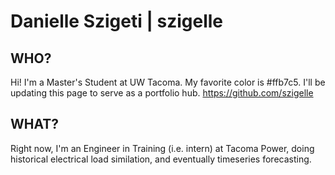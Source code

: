 # Danielle Szigeti | szigelle


## WHO?
Hi! I'm a Master's Student at UW Tacoma. My favorite color is #ffb7c5. I'll be updating this page to serve as a portfolio hub. https://github.com/szigelle

## WHAT?
Right now, I'm an Engineer in Training (i.e. intern) at Tacoma Power, doing historical electrical load similation, and eventually timeseries forecasting.

